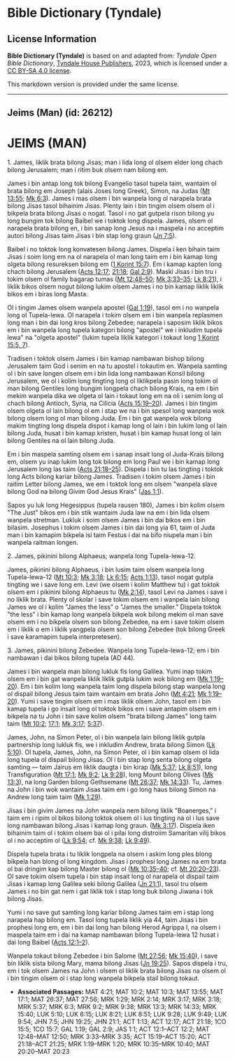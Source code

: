 # Bible Dictionary (Tyndale)

## License Information

**Bible Dictionary (Tyndale)** is based on and adapted from: _Tyndale Open Bible Dictionary_, [Tyndale House Publishers](https://tyndaleopenresources.com/), 2023, which is licensed under a [CC BY-SA 4.0 license](https://creativecommons.org/licenses/by-sa/4.0/legalcode.en).

This markdown version is provided under the same license.



--------------------------------

## Jeims (Man) (id: 26212)

JEIMS (MAN)
===========

1\. James, liklik brata bilong Jisas; man i lida long ol olsem elder long chach bilong Jerusalem; man i ritim buk olsem nam bilong em.

James i bin antap long tok bilong Evangelio tasol tupela taim, wantaim ol brata bilong em Joseph (alais Joses long Greek), Simon, na Judas ([Mt 13:55](https://ref.ly/Matt13:55); [Mk 6:3](https://ref.ly/Mark6:3)). James i mas olsem i bin wanpela long ol narapela brata bilong Jisas tasol bihainim Jisas. Plenty lain i bin tingim olsem olsem ol i bikpela brata bilong Jisas o nogat. Tasol i no gat gutpela rison bilong yu long bungim tok bilong Baibel we i toktok long dispela. James, olsem ol narapela brata bilong en, i bin sanap long Jesus na i maspela i no acceptim autori bilong Jisas taim Jisas i bin stap long graun ([Jn 7:5](https://ref.ly/John7:5)).

Baibel i no toktok long konvatesen bilong James. Dispela i ken bihain taim Jisas i soim long em na ol narapela ol man long taim em i bin kamap long olgeta bilong resureksen bilong em ([1 Korint 15:7](https://ref.ly/1Cor15:7)). Em i kamap kapten long chach bilong Jerusalem ([Acts 12:17](https://ref.ly/Acts12:17); [21:18](https://ref.ly/Acts21:18); [Gal 2:9](https://ref.ly/Gal2:9)). Maski Jisas i bin tru i tokim olsem ol family bagarap tumas ([Mt 12:48–50](https://ref.ly/Matt12:48-Matt12:50); [Mk 3:33–35](https://ref.ly/Mark3:33-Mark3:35); [Lk 8:21](https://ref.ly/Luke8:21)), i liklik bikos olsem nogut bilong lukim olsem James i no bin kamap liklik liklik bikos em i biras long Masta.

Ol i tingim James olsem wanpela apostel ([Gal 1:19](https://ref.ly/Gal1:19)), tasol em i no wanpela long ol Tupela\-lewa. Ol narapela i tokim olsem em i bin wanpela replasmen long man i bin dai long kros bilong Zebedee; narapela i saposim liklik bikos em i bin wanpela long tupela kategori bilong "apostel" we i inkludim tupela lewa" na "olgeta apostel" (lukim tupela liklik kategori i tokaut long [1 Korint 15:5, 7](https://ref.ly/1Cor15:5,1Cor15:7)).

Tradisen i toktok olsem James i bin kamap nambawan bishop bilong Jerusalem taim God i senim en na tu apostel i tokautim en. Wanpela samting ol i bin save longen olsem em i bin lida long nambawan Konsil bilong Jerusalem, we ol i kolim long tingting long ol liklikpela pasin long tokim ol man bilong Gentiles long bungim longpela chach bilong Krais, na em i bin mekim wanpela dika we olgeta ol lain i tokaut long em na oli i senim long ol chach bilong Antioch, Syria, na Cilicia ([Acts 15:19–20](https://ref.ly/Acts15:19-Acts15:20)). James i bin tingim olsem olgeta ol lain bilong ol em i stap we na i bin spesol long wanpela wok bilong olsem long ol man bilong Juda. Em i bin gat wanpela wok bilong makim tingting long dispela dispot i kamap long ol lain i bin lukim long ol lain bilong Juda, husat i bin kamap kristen, husat i bin kamap husat long ol lain bilong Gentiles na ol lain bilong Juda.

Em i bin maspela samting olsem em i sanap insait long ol Juda\-Krais bilong em, olsem yu inap lukim long tok bilong em long Paul we i bin kamap long Jerusalem long las taim ([Acts 21:18–25](https://ref.ly/Acts21:18-Acts21:25)). Dispela i bin tu las tingting i toktok long Acts bilong kariar bilong James. Tradisen i tokim olsem James i bin raitim Letter bilong James, we em i toktok long em olsem "wanpela slave bilong God na bilong Givim God Jesus Krais" ([Jas 1:1](https://ref.ly/Jas1:1)).

Sapos yu luk long Hegesippus (tupela rausen 180\), James i bin kolim olsem "The Just" bikos em i bin stik wantaim Juda law na em i bin lida olsem wanpela stretman. Lukluk i soim olsem James i bin dai bikos em i bin bilasim. Josephus i tokim olsem James i bin dai long yia 61, taim ol Juda man i bin kamapim bikpela isi taim Festus i dai na bifo niupela man i bin wanpela raitman longen.

2\. James, pikinini bilong Alphaeus; wanpela long Tupela\-lewa\-12\.

James, pikinini bilong Alphaeus, i bin lusim taim olsem wanpela long Tupela\-lewa\-12 ([Mt 10:3](https://ref.ly/Matt10:3); [Mk 3:18](https://ref.ly/Mark3:18); [Lk 6:15](https://ref.ly/Luke6:15); [Acts 1:13](https://ref.ly/Acts1:13)), tasol nogat gutpla tingting we i save long em. Levi (we olsem i kolim Matthew tu) i gat toktok olsem em i pikinini bilong Alphaeus tu ([Mk 2:14](https://ref.ly/Mark2:14)), tasol Levi na James i save i no liklik brata. Plenty ol skolar i save tokim olsem em i wanpela lain bilong James we ol i kolim "James the less" o "James the smaller." Dispela toktok "the less" i bin kamap long wanpela bikpela wok bilong mekim ol man save olsem em i no bikpela olsem son bilong Zebedee, na em i save tokim olsem em i liklik o em i liklik yangpela olsem son bilong Zebedee (tok bilong Greek i save karamapim tupela interpretesen).

3\. James, pikinini bilong Zebedee. Wanpela long Tupela\-lewa\-12; em i bin nambawan i dai bikos bilong tupela (AD 44\).

James i bin wanpela man bilong lukluk fis long Galilea. Yumi inap tokim olsem em i bin gat wanpela liklik liklik gutpla lukim wok bilong em ([Mk 1:19–20](https://ref.ly/Mark1:19-Mark1:20)). Em i bin kolim long wanpela taim long dispela bilong stap wanpela long ol dispail bilong Jesus taim taim wantaim em brata John ([Mt 4:21](https://ref.ly/Matt4:21); [Mk 1:19–20](https://ref.ly/Mark1:19-Mark1:20)). Yumi i save tingim olsem em i mas liklik olsem John, tasol em i bin kamap tupela i go insait long ol toktok bikos em i save antapim olsem em i bikpela na tu John i bin save kolim olsem "brata bilong James" long taim taim ([Mt 10:2](https://ref.ly/Matt10:2); [17:1](https://ref.ly/Matt17:1); [Mk 3:17](https://ref.ly/Mark3:17); [5:37](https://ref.ly/Mark5:37)).

James, John, na Simon Peter, ol i bin wanpela lain bilong liklik gutpla partnership long lukluk fis, we i inkludim Andrew, brata bilong Simon ([Lk 5:10](https://ref.ly/Luke5:10)). Ol tupela, James, John, na Simon Peter, ol i bin kamap olsem ol lida long tupela ol dispail bilong Jisas. Ol i bin stap long senta bilong olgeta samting — taim Jairus em liklik daugta i bin kirap ([Mk 5:37](https://ref.ly/Mark5:37); [Lk 8:51](https://ref.ly/Luke8:51)), long Transfiguration ([Mt 17:1](https://ref.ly/Matt17:1); [Mk 9:2](https://ref.ly/Mark9:2); [Lk 9:28](https://ref.ly/Luke9:28)), long Mount bilong Olives ([Mk 13:3](https://ref.ly/Mark13:3)), na long Garden bilong Gethsemane ([Mt 26:37](https://ref.ly/Matt26:37); [Mk 14:33](https://ref.ly/Mark14:33)). Tu, James na John i bin wok wantaim Jisas taim em i go long haus bilong Simon na Andrew long taim taim ([Mk 1:29](https://ref.ly/Mark1:29)).

Jisas i bin givim James na John wanpela nem bilong liklik "Boanerges," i taim em i ripim ol bikos bilong toktok olsem ol i lus tingting na ol i lus save long nambawan bilong Jisas i kamap long graun. ([Mk 3:17](https://ref.ly/Mark3:17)). Dispela iken bihainim taim ol i tokim olsem bai ol i pilai long distroiim Samaritan vilij bikos ol i no acceptim ol ([Lk 9:54](https://ref.ly/Luke9:54); cf. [Mk 9:38](https://ref.ly/Mark9:38); [Lk 9:49](https://ref.ly/Luke9:49)).

Dispela tupela brata i tu liklik longpela na olsem i askim long ples blong bikpela han blong ol long kingdom. Jisas i prophesi long James na em brata ol bai dringim kap bilong Master bilong ol ([Mk 10:35–40](https://ref.ly/Mark10:35-Mark10:40); cf. [Mt 20:20–23](https://ref.ly/Matt20:20-Matt20:23)). Ol save tokim olsem tupela i bin stap insait long ol narapela ol dispail taim Jisas i kamap long Galilea seki bilong Galilea ([Jn 21:1](https://ref.ly/John21:1)), tasol tru olsem James i no bin gat nem i gat liklik tok i stap long buk bilong Jiwana i tok bilong Jisas.

Yumi i no save gut samting long kariar bilong James taim em i stap long narapela hap bilong em. Tasol long tupela liklik yia 44, taim Jisas i bin prophesi long em, em i bin dai long han bilong Herod Agrippa I, na olsem i maspela taim em i dai na kamap nambawan bilong Tupela\-lewa 12 husat i dai long Baibel ([Acts 12:1–2](https://ref.ly/Acts12:1-Acts12:2)).

Wanpela tokaut bilong Zebedee i bin Salome ([Mt 27:56](https://ref.ly/Matt27:56); [Mk 15:40](https://ref.ly/Mark15:40)), i save bin liklik sista bilong Mary, mama bilong Jisas ([Jn 19:25](https://ref.ly/John19:25)). Sapos dispela i tru, em i tok olsem James na John i olsem ol liklik brata bilong Jisas na olsem ol i bin tingim olsem ol i stap long wanpela bikpela stail bilong tokaut.

* **Associated Passages:** MAT 4:21; MAT 10:2; MAT 10:3; MAT 13:55; MAT 17:1; MAT 26:37; MAT 27:56; MRK 1:29; MRK 2:14; MRK 3:17; MRK 3:18; MRK 5:37; MRK 6:3; MRK 9:2; MRK 9:38; MRK 13:3; MRK 14:33; MRK 15:40; LUK 5:10; LUK 6:15; LUK 8:21; LUK 8:51; LUK 9:28; LUK 9:49; LUK 9:54; JHN 7:5; JHN 19:25; JHN 21:1; ACT 1:13; ACT 12:17; ACT 21:18; 1CO 15:5; 1CO 15:7; GAL 1:19; GAL 2:9; JAS 1:1; ACT 12:1–ACT 12:2; MAT 12:48–MAT 12:50; MRK 3:33–MRK 3:35; ACT 15:19–ACT 15:20; ACT 21:18–ACT 21:25; MRK 1:19–MRK 1:20; MRK 10:35–MRK 10:40; MAT 20:20–MAT 20:23

